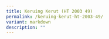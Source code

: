 ```yaml
---
title: Keruing Kerut (HT 2003 49)
permalink: /keruing-kerut-ht-2003-49/
variant: markdown
description: ""
---
```

